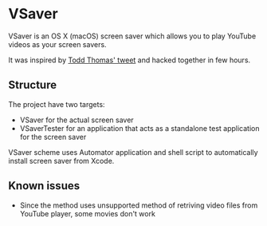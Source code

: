 # VSaver

VSaver is an OS X (macOS) screen saver which allows you to play YouTube videos as your screen savers.

It was inspired by [Todd Thomas' tweet](https://twitter.com/toddthomas/status/756352957738725376) and hacked together in few hours.

## Structure

The project have two targets: 

* VSaver for the actual screen saver
* VSaverTester for an application that acts as a standalone test application for the screen saver

VSaver scheme uses Automator application and shell script to automatically install screen saver from Xcode.

## Known issues

* Since the method uses unsupported method of retriving video files from YouTube player, some movies don't work
